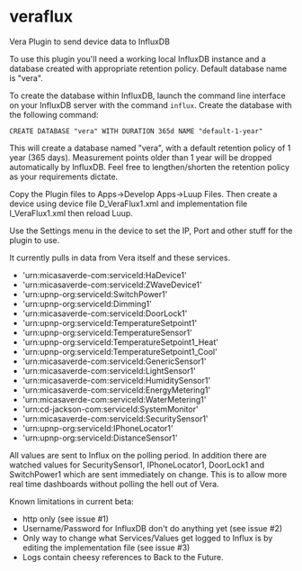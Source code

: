 # veraflux
Vera Plugin to send device data to InfluxDB

To use this plugin you'll need a working local InfluxDB instance and a database created with appropriate retention policy. Default database name is "vera".

To create the database within InfluxDB, launch the command line interface on your InfluxDB server with the command ```influx```. Create the database with the following command:

```CREATE DATABASE "vera" WITH DURATION 365d NAME "default-1-year"```

This will create a database named "vera", with a default retention policy of 1 year (365 days). Measurement points older than 1 year will be dropped automatically by InfluxDB. Feel free to lengthen/shorten the retention policy as your requirements dictate.

Copy the Plugin files to Apps->Develop Apps->Luup Files. Then create a device using device file D_VeraFlux1.xml and implementation file I_VeraFlux1.xml then reload Luup.

Use the Settings menu in the device to set the IP, Port and other stuff for the plugin to use.

It currently pulls in data from Vera itself and these services.

-   'urn:micasaverde-com:serviceId:HaDevice1'
-  'urn:micasaverde-com:serviceId:ZWaveDevice1'
-  'urn:upnp-org:serviceId:SwitchPower1'
-  'urn:upnp-org:serviceId:Dimming1'
-  'urn:micasaverde-com:serviceId:DoorLock1'
-  'urn:upnp-org:serviceId:TemperatureSetpoint1'
-  'urn:upnp-org:serviceId:TemperatureSensor1'
-  'urn:upnp-org:serviceId:TemperatureSetpoint1_Heat'
-  'urn:upnp-org:serviceId:TemperatureSetpoint1_Cool'
-  'urn:micasaverde-com:serviceId:GenericSensor1'
-  'urn:micasaverde-com:serviceId:LightSensor1'
-  'urn:micasaverde-com:serviceId:HumiditySensor1'
-  'urn:micasaverde-com:serviceId:EnergyMetering1'
-  'urn:micasaverde-com:serviceId:WaterMetering1'
-  'urn:cd-jackson-com:serviceId:SystemMonitor'
-  'urn:micasaverde-com:serviceId:SecuritySensor1'
-  'urn:upnp-org:serviceId:IPhoneLocator1'
-  'urn:upnp-org:serviceId:DistanceSensor1'

All values are sent to Influx on the polling period. In addition there are watched values for SecuritySensor1, IPhoneLocator1, DoorLock1 and SwitchPower1 which are sent immediately on change. This is to allow more real time dashboards without polling the hell out of Vera.
   
Known limitations in current beta:

- http only (see issue #1)
- Username/Password for InfluxDB don't do anything yet (see issue #2)
- Only way to change what Services/Values get logged to Influx is by editing the implementation file (see issue #3)
- Logs contain cheesy references to Back to the Future.
